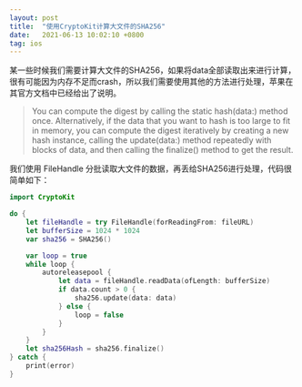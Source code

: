 ```yaml
---
layout: post
title:  "使用CryptoKit计算大文件的SHA256"
date:   2021-06-13 10:02:10 +0800
tag: ios
---
```


某一些时候我们需要计算大文件的SHA256，如果将data全部读取出来进行计算，很有可能因为内存不足而crash，所以我们需要使用其他的方法进行处理，苹果在其官方文档中已经给出了说明。

> You can compute the digest by calling the static hash(data:) method once. Alternatively, if the data that you want to hash is too large to fit in memory, you can compute the digest iteratively by creating a new hash instance, calling the update(data:) method repeatedly with blocks of data, and then calling the finalize() method to get the result.

我们使用 FileHandle 分批读取大文件的数据，再丢给SHA256进行处理，代码很简单如下：

```swift
import CryptoKit

do {
    let fileHandle = try FileHandle(forReadingFrom: fileURL)
    let bufferSize = 1024 * 1024
    var sha256 = SHA256()

    var loop = true
    while loop {
        autoreleasepool {
            let data = fileHandle.readData(ofLength: bufferSize)
            if data.count > 0 {
                sha256.update(data: data)
            } else {
                loop = false
            }
        }
    }
    let sha256Hash = sha256.finalize()
} catch {
    print(error)
}


```